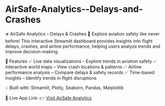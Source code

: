# AirSafe-Analytics--Delays-and-Crashes
✈️ AirSafe Analytics – Delays & Crashes
🚀 Explore aviation safety like never before!
This interactive Streamlit dashboard provides insights into flight delays, crashes, and airline performance, helping users analyze trends and improve decision-making.

🔹 Features
✅ Live data visualizations – Explore trends in aviation safety
✅ Interactive world maps – View crash locations & patterns
✅ Airline performance analysis – Compare delays & safety records
✅ Time-based insights – Identify trends in flight disruptions

💡 Built with: Streamlit, Plotly, Seaborn, Pandas, Matplotlib

📌 Live App Link: 👉 [Visit AirSafe Analytics](https://airsafe-analysis-w7g5z2n7dfj8xdjpagfwb9.streamlit.app/)
